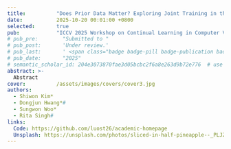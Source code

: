 ```yaml
---
title:          "Does Prior Data Matter? Exploring Joint Training in the Context of Few-Shot Class-Incremental Learning"
date:           2025-10-20 00:01:00 +0800
selected:       true
pub:            "ICCV 2025 Workshop on Continual Learning in Computer Vision (CLVision)"
# pub_pre:        "Submitted to "
# pub_post:       'Under review.'
# pub_last:       ' <span class="badge badge-pill badge-publication badge-success">Spotlight</span>'
# pub_date:       "2025"
# semantic_scholar_id: 204e3073870fae3d05bcbc2f6a8e263d9b72e776  # use this to retrieve citation count
abstract: >-
  Abstract
cover:          /assets/images/covers/cover3.jpg
authors:
  - Shiwon Kim*
  - Dongjun Hwang*#
  - Sungwon Woo*
  - Rita Singh#
links:
  Code: https://github.com/luost26/academic-homepage
  Unsplash: https://unsplash.com/photos/sliced-in-half-pineapple--_PLJZmHZzk
---
```

